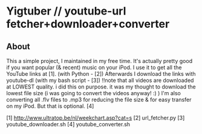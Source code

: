 Yigtuber // youtube-url fetcher+downloader+converter
====================================================
About
-----
This a simple project, I maintained in my free time.
It's actually pretty good if you want popular (& recent) music on your iPod.
I use it to get all the YouTube links at [1]. (with Python - [2])
Afterwards I download the links with youtube-dl (with my bash script - [3]) !!note that all videos are downloaded at LOWEST quality. i did this on purpose. it was my thought to download the lowest file size (i was going to convert the videos anyway! :) )
I'm also converting all .flv files to .mp3 for reducing the file size & for easy transfer on my iPod. But that is optional. [4]


[1] http://www.ultratop.be/nl/weekchart.asp?cat=s
[2] url_fetcher.py
[3] youtube_downloader.sh
[4] youtube_converter.sh
